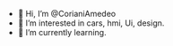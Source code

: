 - 👋 Hi, I’m @CorianiAmedeo
- 👀 I’m interested in cars, hmi, Ui, design.
- 🌱 I’m currently learning.

